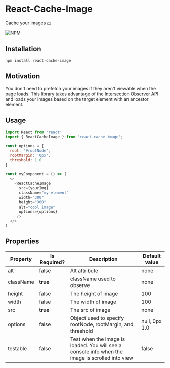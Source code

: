 # React-Cache-Image

Cache your images 💵

[![NPM](https://nodei.co/npm/react-cache-image.png)](https://nodei.co/npm/react-cache-image/)

## Installation

```sh
npm install react-cache-image
```

## Motivation

You don't need to prefetch your images if they aren't viewable when the page loads. This library takes advantage of the [Intersection Observer API](https://developer.mozilla.org/en-US/docs/Web/API/Intersection_Observer_API) and loads your images based on the target element with an ancestor element. 

## Usage

```javascript
import React from 'react'
import { ReactCacheImage } from 'react-cache-image';

const options = {
  root: '#rootNode',
  rootMargin: '0px',
  threshold: 1.0
}

const myComponent = () => (
  <>
    <ReactCacheImage 
      src={yourImg} 
      className="my-element" 
      width="300" 
      height="300" 
      alt="cool image" 
      options={options} 
     />
  </>
)

```

## Properties
| Property | Is Required? | Description | Default value |
|----------|--------------|-------------|---------------|
| alt  | false     | Alt attribute | none |  
| className | **true**| className used to observe | none |
| height    | false |The height of image | 100 |
| width    | false |The width of image | 100 |
| src   | **true** |The src of image | none |
| options   | false |Object used to specify rootNode, rootMargin, and threshold | null, 0px 1.0 |
| testable | false | Test when the image is loaded. You will see a console.info when the image is scrolled into view | false |
